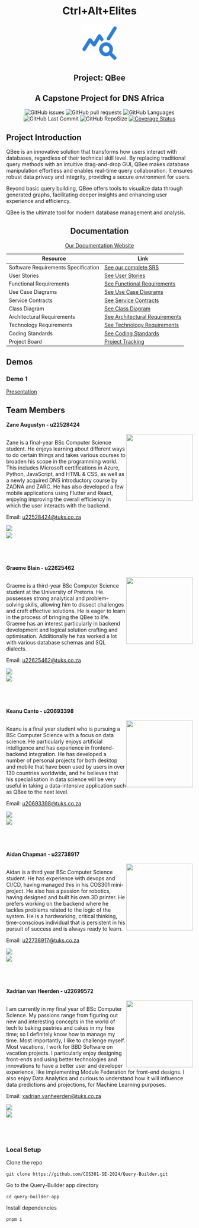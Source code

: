 
<div align="center" class="teamHeader"><h1><span class="teamColour">Ctrl+Alt+Elites</span></h1></div>

<div align="center">
<img alt="QBEE Logo" width="100" src="./query-builder-docs/static/img/qbeeTempLogo.svg" />
</div>

<div align="center"><h2>Project: QBee</h2></div>
<div align="center"><h2>A Capstone Project for DNS Africa</h2></div>

<!-- Add badges here -->
<div align="center">

![GitHub issues](https://img.shields.io/github/issues/COS301-SE-2024/Query-Builder)
![GitHub pull requests](https://img.shields.io/github/issues-pr/COS301-SE-2024/Query-Builder)
![GitHub Languages](https://img.shields.io/github/languages/count/COS301-SE-2024/Query-Builder)
![GitHub Last Commit](https://img.shields.io/github/last-commit/COS301-SE-2024/Query-Builder)
![GitHub RepoSize](https://img.shields.io/github/repo-size/COS301-SE-2024/Query-Builder)
[![Coverage Status](https://coveralls.io/repos/github/COS301-SE-2024/Query-Builder/badge.svg?branch=main)](https://coveralls.io/github/COS301-SE-2024/Query-Builder?branch=main)

</div>



<div class="video">

</div>


## Project Introduction
<div align='left'>

QBee is an innovative solution that transforms how users interact with databases, regardless of their technical skill level. By replacing traditional query methods with an intuitive drag-and-drop GUI, QBee makes database manipulation effortless and enables real-time query collaboration. 
It ensures robust data privacy and integrity, providing a secure environment for users.

Beyond basic query building, QBee offers tools to visualize data through generated graphs, facilitating deeper insights and enhancing user experience and efficiency.

QBee is the ultimate tool for modern database management and analysis. 

</div>

<h2 align='center'> Documentation </h2>

<div align="center" >

[Our Documentation Website](https://cos301-se-2024.github.io/Query-Builder/)

| Resource                        | Link                                       |
|---------------------------------|--------------------------------------------|
| Software Requirements Specification | [See our complete SRS](https://cos301-se-2024.github.io/Query-Builder/docs/category/requirements-specification)            |
| User Stories                    | [See User Stories](https://cos301-se-2024.github.io/Query-Builder/docs/requirements-specification/user-stories)                   |
| Functional Requirements           | [See Functional Requirements](https://cos301-se-2024.github.io/Query-Builder/docs/requirements-specification/functional-requirements)                 |
| Use Case Diagrams           | [See Use Case Diagrams](https://cos301-se-2024.github.io/Query-Builder/docs/requirements-specification/use-case-diagrams)                 |
| Service Contracts            | [See Service Contracts](https://cos301-se-2024.github.io/Query-Builder/docs/requirements-specification/service-contracts)                         |
| Class Diagram              | [See Class Diagram](https://cos301-se-2024.github.io/Query-Builder/docs/requirements-specification/class-diagram)                     |
| Architectural Requirements                  | [See Architectural Requirements](https://cos301-se-2024.github.io/Query-Builder/docs/category/architectural-requirements)                         |
| Technology Requirements                | [See Technology Requirements](https://cos301-se-2024.github.io/Query-Builder/docs/requirements-specification/technology-requirements)                   |
| Coding Standards                | [See Coding Standards](https://cos301-se-2024.github.io/Query-Builder/docs/guides-and-standards/coding-standards)                   |
| Project Board                   | [Project Tracking](https://github.com/orgs/COS301-SE-2024/projects/55)|

  
</div>

## Demos

### Demo 1
[Presentation]()


## Team Members

<div>   
    <div class="member"><strong> Zane Augustyn - u22528424 </strong></div><br>
    <img align="right" src="" width=180 height=180>    
    <p>
       Zane is a final-year BSc Computer Science student. He enjoys learning about different ways to do certain things and takes various courses to broaden his scope in the programming world. This includes Microsoft certifications in Azure, Python, JavaScript, and HTML & CSS, as well as a newly acquired DNS introductory course by ZADNA and ZARC. He has also developed a few mobile applications using Flutter and React, enjoying improving the overall efficiency in which the user interacts with the backend.
    </p>
    <p>Email: <a href="mailto:xadrian.vanheerden@tuks.co.za?subject?subject=QBEE Query - Zane Augustyn">u22528424@tuks.co.za</a></p>
    <a href="https://github.com/ZaneAugustyn" target="_blank">
            <img src="https://img.shields.io/badge/github-%23121011.svg?style=for-the-badge&logo=github&logoColor=white"/>
    </a> <br>
    <a href='https://www.linkedin.com/in/zane-augustyn-613193290/' target="_blank">
            <img src="https://img.shields.io/badge/linkedin-%230077B5.svg?style=for-the-badge&logo=linkedin&logoColor=white"/>
    </a>
</div>
<br><br><br><br>

<div>   
    <div class="member"><strong> Graeme Blain - u22625462 </strong></div><br>
    <img align="right" src="" width=180 height=180>    
    <p>
       Graeme is a third-year BSc Computer Science student at the University of Pretoria. He possesses strong analytical and problem-solving skills, allowing him to dissect challenges and craft effective solutions. He is eager to learn in the process of bringing the QBee to life. 
       Graeme has an interest particularly in backend development and logical solution crafting and optimisation.   Additionally he has worked a lot with various database schemas and SQL dialects.
    </p>
    <p>Email: <a href="mailto:u22625462@tuks.co.za?subject?subject=QBEE Query - Graeme Blain">u22625462@tuks.co.za</a></p>
    <a href="https://github.com/GremBleen" target="_blank">
            <img src="https://img.shields.io/badge/github-%23121011.svg?style=for-the-badge&logo=github&logoColor=white"/>
    </a> <br>
    <a href='https://www.linkedin.com/in/graeme-blain-a64658300/' target="_blank">
            <img src="https://img.shields.io/badge/linkedin-%230077B5.svg?style=for-the-badge&logo=linkedin&logoColor=white"/>
    </a>
</div>
<br><br><br><br>

<div>   
    <div class="member"><strong> Keanu Canto - u20693398 </strong></div><br>
    <img align="right" src="" width=180 height=180>    
    <p>
       Keanu is a final year student who is pursuing a BSc Computer Science with a focus on data science. He particularly enjoys artificial intelligence and has experience in frontend-backend integration. He has developed a number of personal projects for both desktop and mobile that have been used by users in over 130 countries worldwide, and he believes that his specialisation in data science will be very useful in taking a data-intensive application such as QBee to the next level.
    </p>
    <p>Email: <a href="mailto:u20693398@tuks.co.za?subject?subject=QBEE Query - Keanu Canto">u20693398@tuks.co.za</a></p>
    <a href="https://github.com/Keanumrc" target="_blank">
            <img src="https://img.shields.io/badge/github-%23121011.svg?style=for-the-badge&logo=github&logoColor=white"/>
    </a> <br>
    <a href='https://www.linkedin.com/in/keanu-canto-511b53184/' target="_blank">
            <img src="https://img.shields.io/badge/linkedin-%230077B5.svg?style=for-the-badge&logo=linkedin&logoColor=white"/>
    </a>
</div>
<br><br><br><br>


<div>   
    <div class="member"><strong> Aidan Chapman - u22738917 </strong></div><br>
    <img align="right" src="" width=180 height=180>    
    <p>
       Aidan is a third year BSc Computer Science student. He has experience with devops and CI/CD, having managed this in his COS301 mini-project. He also has a passion for robotics, having designed and built his own 3D printer. 
       He prefers working on the backend where he tackles problems related to the logic of the system. He is a hardworking, critical thinking, time-conscious individual that is persistent in his pursuit of success and is always ready to learn.
    </p>
    <p>Email: <a href="mailto:u22738917@tuks.co.za?subject?subject=QBEE Query - Aidan Chapman">u22738917@tuks.co.za</a></p>
    <a href="https://github.com/u22738917" target="_blank">
            <img src="https://img.shields.io/badge/github-%23121011.svg?style=for-the-badge&logo=github&logoColor=white"/>
    </a> <br>
    <a href='https://www.linkedin.com/in/aidan-chapman-1a59022b7/' target="_blank">
            <img src="https://img.shields.io/badge/linkedin-%230077B5.svg?style=for-the-badge&logo=linkedin&logoColor=white"/>
    </a>
</div>
<br><br><br><br>

<div>   
    <div class="member"><strong> Xadrian van Heerden - u22699572 </strong></div><br>
    <img align="right" src="" width=180 height=180>    
    <p>
       I am currently in my final year of BSc Computer Science. My passions range from figuring out new and interesting concepts in the world of tech to baking pastries and cakes in my free time; so I definitely know how to manage my time. Most importantly, I like to challenge myself. Most vacations, I work for BBD Software on vacation projects. I particularly enjoy designing front-ends and using better technologies and innovations to have a better user and developer experience, like implementing Module Federation for front-end designs. I also enjoy Data Analytics and curious to understand how it will influence data predictions and projections, for Machine Learning purposes.
    </p>
    <p>Email: <a href="mailto:xadrian.vanheerden@tuks.co.za?subject?subject=QBEE Query - Xadrian">xadrian.vanheerden@tuks.co.za</a></p>
    <a href="https://github.com/XadrianvHeerden" target="_blank">
            <img src="https://img.shields.io/badge/github-%23121011.svg?style=for-the-badge&logo=github&logoColor=white"/>
    </a> <br>
    <a href='https://www.linkedin.com/in/xadrian-van-heerden-05635123b/' target="_blank">
            <img src="https://img.shields.io/badge/linkedin-%230077B5.svg?style=for-the-badge&logo=linkedin&logoColor=white"/>
    </a>
</div>
<br><br><br>


### Local Setup
Clone the repo
```shell
git clone https://github.com/COS301-SE-2024/Query-Builder.git
```

Go to the Query-Builder app directory 
```shell
cd query-builder-app
```

Install dependencies
```shell
pnpm i
```
